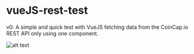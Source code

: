 # vueJS-rest-test
v0: A simple and quick test with VueJS fetching data from the CoinCap.io REST API only using one component.

![alt text](https://i.imgur.com/AbvHMGd.png)
